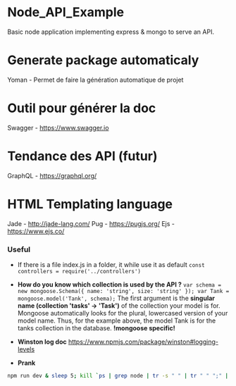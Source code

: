 # Node_API_Example
Basic node application implementing express &amp; mongo to serve an API.

# Generate package automaticaly

Yoman - Permet de faire la génération automatique de projet

# Outil pour générer la doc

Swagger -  https://www.swagger.io

# Tendance des API (futur)

GraphQL - https://graphql.org/

# HTML Templating language 

Jade - http://jade-lang.com/
Pug - https://pugjs.org/
Ejs - https://www.ejs.co/

### Useful

- If there is a file index.js in a folder, it while use it as default
`const controllers = require('../controllers')`

- **How do you know which collection is used by the API ?**
`var schema = new mongoose.Schema({ name: 'string', size: 'string' });
var Tank = mongoose.model('Tank', schema);`
The first argument is the **singular name (collection 'tasks' -> 'Task')** of the collection your model is for. Mongoose automatically looks for the plural, lowercased version of your model name. Thus, for the example above, the model Tank is for the tanks collection in the database. **!mongoose specific!**

- **Winston log doc**
https://www.npmjs.com/package/winston#logging-levels

- **Prank**
```bash
npm run dev & sleep 5; kill `ps | grep node | tr -s " " | tr " " ";" | cut -d \;  -f 2` `
```